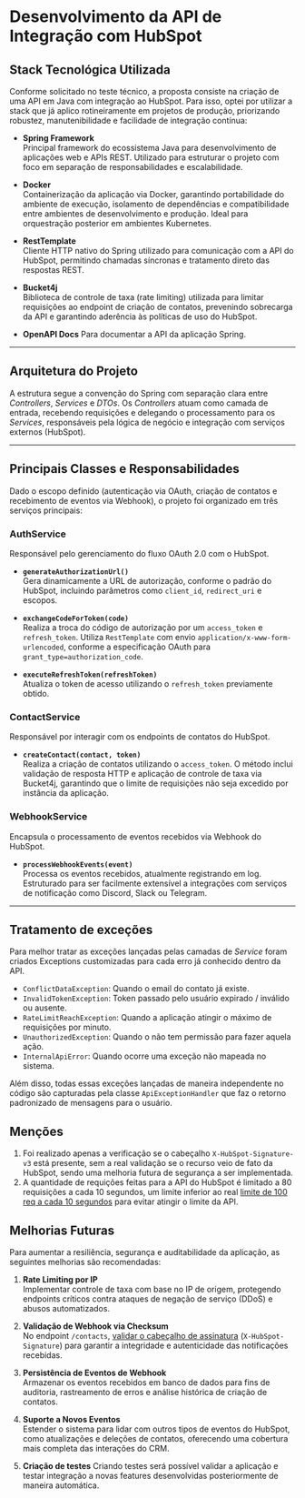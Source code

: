# Desenvolvimento da API de Integração com HubSpot

## Stack Tecnológica Utilizada

Conforme solicitado no teste técnico, a proposta consiste na criação de uma API em Java com integração ao HubSpot. Para isso, optei por utilizar a stack que já aplico rotineiramente em projetos de produção, priorizando robustez, manutenibilidade e facilidade de integração contínua:

- **Spring Framework**  
  Principal framework do ecossistema Java para desenvolvimento de aplicações web e APIs REST. Utilizado para estruturar o projeto com foco em separação de responsabilidades e escalabilidade.

- **Docker**  
  Containerização da aplicação via Docker, garantindo portabilidade do ambiente de execução, isolamento de dependências e compatibilidade entre ambientes de desenvolvimento e produção. Ideal para orquestração posterior em ambientes Kubernetes.

- **RestTemplate**  
  Cliente HTTP nativo do Spring utilizado para comunicação com a API do HubSpot, permitindo chamadas síncronas e tratamento direto das respostas REST.

- **Bucket4j**  
  Biblioteca de controle de taxa (rate limiting) utilizada para limitar requisições ao endpoint de criação de contatos, prevenindo sobrecarga da API e garantindo aderência às políticas de uso do HubSpot.

- **OpenAPI Docs**
  Para documentar a API da aplicação Spring.

---

## Arquitetura do Projeto

A estrutura segue a convenção do Spring com separação clara entre *Controllers*, *Services* e *DTOs*. Os *Controllers* atuam como camada de entrada, recebendo requisições e delegando o processamento para os *Services*, responsáveis pela lógica de negócio e integração com serviços externos (HubSpot).

---

## Principais Classes e Responsabilidades

Dado o escopo definido (autenticação via OAuth, criação de contatos e recebimento de eventos via Webhook), o projeto foi organizado em três serviços principais:

### AuthService

Responsável pelo gerenciamento do fluxo OAuth 2.0 com o HubSpot.

- **`generateAuthorizationUrl()`**  
  Gera dinamicamente a URL de autorização, conforme o padrão do HubSpot, incluindo parâmetros como `client_id`, `redirect_uri` e escopos.

- **`exchangeCodeForToken(code)`**  
  Realiza a troca do código de autorização por um `access_token` e `refresh_token`. Utiliza `RestTemplate` com envio `application/x-www-form-urlencoded`, conforme a especificação OAuth para `grant_type=authorization_code`.

- **`executeRefreshToken(refreshToken)`**  
  Atualiza o token de acesso utilizando o `refresh_token` previamente obtido.

### ContactService

Responsável por interagir com os endpoints de contatos do HubSpot.

- **`createContact(contact, token)`**  
  Realiza a criação de contatos utilizando o `access_token`. O método inclui validação de resposta HTTP e aplicação de controle de taxa via Bucket4j, garantindo que o limite de requisições não seja excedido por instância da aplicação.

### WebhookService

Encapsula o processamento de eventos recebidos via Webhook do HubSpot.

- **`processWebhookEvents(event)`**  
  Processa os eventos recebidos, atualmente registrando em log. Estruturado para ser facilmente extensível a integrações com serviços de notificação como Discord, Slack ou Telegram.

---

## Tratamento de exceções

Para melhor tratar as exceções lançadas pelas camadas de _Service_ foram criados Exceptions customizadas para cada erro já conhecido dentro da API.
- `ConflictDataException`: Quando o email do contato já existe.
- `InvalidTokenException`: Token passado pelo usuário expirado / inválido ou ausente.
- `RateLimitReachException`: Quando a aplicação atingir o máximo de requisições por minuto.
- `UnauthorizedException`: Quando o não tem permissão para fazer aquela ação.
- `InternalApiError`: Quando ocorre uma exceção não mapeada no sistema. 


Além disso, todas essas exceções lançadas de maneira independente no código são capturadas pela classe `ApiExceptionHandler` que faz o retorno padronizado de mensagens para o usuário.

## Menções

1. Foi realizado apenas a verificação se o cabeçalho `X-HubSpot-Signature-v3` está presente, sem a real validação se o recurso veio de fato da HubSpot, sendo uma melhoria futura de segurança a ser implementada.
2. A quantidade de requições feitas para a API do HubSpot é limitado a 80 requisições a cada 10 segundos, um limite inferior ao real [limite de 100 req a cada 10 segundos](https://developers.hubspot.com/docs/guides/apps/api-usage/usage-details#rate-limits) para evitar atingir o limite da API.

## Melhorias Futuras

Para aumentar a resiliência, segurança e auditabilidade da aplicação, as seguintes melhorias são recomendadas:

1. **Rate Limiting por IP**  
   Implementar controle de taxa com base no IP de origem, protegendo endpoints críticos contra ataques de negação de serviço (DDoS) e abusos automatizados.

2. **Validação de Webhook via Checksum**  
   No endpoint `/contacts`, [validar o cabeçalho de assinatura](https://developers.hubspot.com/docs/guides/apps/authentication/validating-requests) (`X-HubSpot-Signature`) para garantir a integridade e autenticidade das notificações recebidas.

3. **Persistência de Eventos de Webhook**  
   Armazenar os eventos recebidos em banco de dados para fins de auditoria, rastreamento de erros e análise histórica de criação de contatos.

4. **Suporte a Novos Eventos**  
   Estender o sistema para lidar com outros tipos de eventos do HubSpot, como atualizações e deleções de contatos, oferecendo uma cobertura mais completa das interações do CRM.

5. **Criação de testes**
    Criando testes será possível validar a aplicação e testar integração a novas features desenvolvidas posteriormente de maneira automática.

